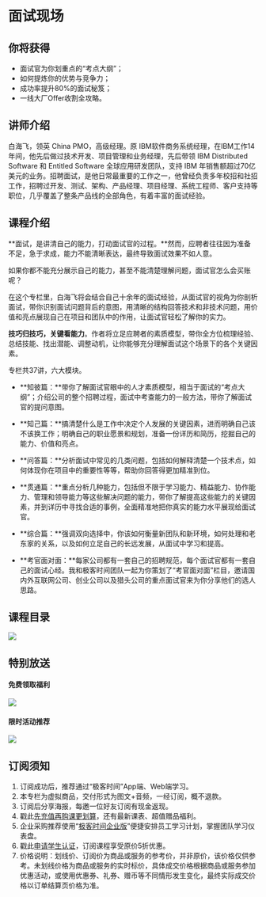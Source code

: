 # 面试现场

## 你将获得

*   面试官为你划重点的“考点大纲”；
*   如何提炼你的优势与竞争力；
*   成功率提升80%的面试秘笈；
*   一线大厂Offer收割全攻略。

  

## 讲师介绍

白海飞，领英 China PMO，高级经理。原 IBM软件商务系统经理，在IBM工作14年间，他先后做过技术开发、项目管理和业务经理，先后带领 IBM Distributed Software 和 Entitled Software 全球应用研发团队，支持 IBM 年销售额超过70亿美元的业务。招聘面试，是他日常最重要的工作之一，他曾经负责多年校招和社招工作，招聘过开发、测试、架构、产品经理、项目经理、系统工程师、客户支持等职位，几乎覆盖了整条产品线的全部角色，有着丰富的面试经验。

  

## 课程介绍

**面试，是讲清自己的能力，打动面试官的过程。**然而，应聘者往往因为准备不足，急于求成，能力不能清晰表达，最终导致面试效果不如人意。

如果你都不能充分展示自己的能力，甚至不能清楚理解问题，面试官怎么会买账呢？

在这个专栏里，白海飞将会结合自己十余年的面试经验，从面试官的视角为你剖析面试，带你识别面试问题背后的意图，用清晰的结构回答技术和非技术问题，用价值和亮点展现自己在项目和团队中的作用，让面试官轻松了解你的实力。

**技巧归技巧，关键看能力**。作者将立足应聘者的素质模型，带你全方位梳理经验、总结技能、找出潜能、调整动机，让你能够充分理解面试这个场景下的各个关键因素。

专栏共37讲，六大模块。

*   **知彼篇：**带你了解面试官眼中的人才素质模型，相当于面试的“考点大纲”；介绍公司的整个招聘过程，面试中考查能力的一般方法，带你了解面试官的提问意图。
    
*   **知己篇：**搞清楚什么是工作中决定个人发展的关键因素，进而明确自己该不该换工作；明确自己的职业愿景和规划，准备一份详历和简历，挖掘自己的能力、价值和亮点。
    
*   **问答篇：**分析面试中常见的几类问题，包括如何解释清楚一个技术点，如何体现你在项目中的重要性等等，帮助你回答得更加精准到位。
    
*   **贯通篇：**重点分析几种能力，包括但不限于学习能力、精益能力、协作能力、管理和领导能力等这些解决问题的能力，带你了解提高这些能力的关键因素，并到详历中寻找合适的事例，全面精准地把你真实的能力水平展现给面试官。
    
*   **综合篇：**强调双向选择中，你该如何衡量新团队和新环境，如何处理和老东家的关系，以及如何立足自己的长远发展，从面试中学习和提高。
    
*   **考官面对面：**每家公司都有一套自己的招聘规范，每个面试官都有一套自己的面试心经。我和极客时间团队一起为你策划了“考官面对面”栏目，邀请国内外互联网公司、创业公司以及猎头公司的重点面试官来为你分享他们的选人思路。
    

  

## 课程目录

![](https://static001.geekbang.org/resource/image/d9/04/d97ac6ec99a70e8db3f9de6cf76dfc04.jpg)

  

## 特别放送

#### 免费领取福利

[![](https://static001.geekbang.org/resource/image/69/dc/69c52d08278a2164dc5b061ba342a5dc.jpg?wh=960x301)](https://time.geekbang.org/article/427012)

  

#### 限时活动推荐

[![](https://static001.geekbang.org/resource/image/67/a0/6720f5d50b4b38abbf867facdef728a0.png?wh=1035x360)](https://shop18793264.m.youzan.com/wscgoods/detail/2fmoej9krasag5p?dc_ps=2913145716543073286.200001)

  

## 订阅须知

1.  订阅成功后，推荐通过“极客时间”App端、Web端学习。
2.  本专栏为虚拟商品，交付形式为图文+音频，一经订阅，概不退款。
3.  订阅后分享海报，每邀一位好友订阅有现金返现。
4.  戳此[先充值再购课更划算](https://shop18793264.m.youzan.com/wscgoods/detail/2fmoej9krasag5p?scan=1&activity=none&from=kdt&qr=directgoods_1541158976&shopAutoEnter=1)，还有最新课表、超值赠品福利。
5.  企业采购推荐使用“[极客时间企业版](https://b.geekbang.org/?utm_source=geektime&utm_medium=columnintro&utm_campaign=newregister&gk_source=2021020901_gkcolumnintro_newregister)”便捷安排员工学习计划，掌握团队学习仪表盘。
6.  戳此[申请学生认证](https://promo.geekbang.org/activity/student-certificate?utm_source=geektime&utm_medium=caidanlan1)，订阅课程享受原价5折优惠。
7.  价格说明：划线价、订阅价为商品或服务的参考价，并非原价，该价格仅供参考。未划线价格为商品或服务的实时标价，具体成交价格根据商品或服务参加优惠活动，或使用优惠券、礼券、赠币等不同情形发生变化，最终实际成交价格以订单结算页价格为准。
